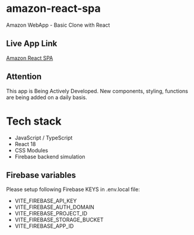 # amazon-react-spa

Amazon WebApp - Basic Clone with React

## Live App Link
[Amazon React SPA](https://react-spa-83e06.firebaseapp.com/)

## Attention

This app is Being Actively Developed. New components, styling, functions are being added on a daily basis.

# Tech stack

- JavaScript / TypeScript
- React 18
- CSS Modules
- Firebase backend simulation

## Firebase variables

Please setup following Firebase KEYS in .env.local file:

- VITE_FIREBASE_API_KEY
- VITE_FIREBASE_AUTH_DOMAIN
- VITE_FIREBASE_PROJECT_ID
- VITE_FIREBASE_STORAGE_BUCKET
- VITE_FIREBASE_APP_ID
